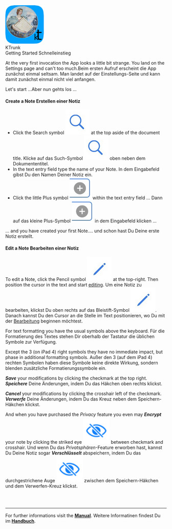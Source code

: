 <div class="hGrid">
  <div class="grid-1">
    <img src="logo120.png">
  </div>
  <div class="grid-2">
    <div class="gridTitle">KTrunk</div>
    <div class="gridDescription">
      <span class="en">Getting Started</span>
      <span class="de">Schnelleinstieg</span>
    </div>
  </div>
<div class="gridBreak"></div>
</div>


<p><span class="en">At the very first invocation the App looks a little bit strange. You land on the Settings page and can't too much.</span><span class="de">Beim ersten Aufruf erscheint die App zunächst einmal seltsam. Man landet auf der Einstellungs-Seite und kann damit zunächst einmal nicht viel anfangen.</span></p>
<p><span class="en">Let's start ...</span><span class="de">Aber nun gehts los ...</span></p>
<h4>
  <span class="en">Create a Note</span>
  <span class="de">Erstellen einer Notiz</span>
</h4>
<ul>
  <li>
    <span class="en">Click the Search symbol <img src="Manual/buttons/search.jpg" class="inLineImg"> at the top aside of the document title.</span>
    <span class="de">Klicke auf das Such-Symbol <img src="Manual/buttons/search.jpg" class="inLineImg">  oben neben dem Dokumententitel.</span>
  </li>
  <li>
    <span class="en">In the text entry field type the name of your Note.</span>
    <span class="de">In dem Eingabefeld gibst Du den Namen Deiner Notiz ein.</span>
  </li>
  <li>
    <span class="en">Click the little Plus symbol <img src="Manual/buttons/createNew.jpg" class="inLineImg"> within the text entry field ...</span>
    <span class="de">Dann auf das kleine Plus-Symbol <img src="Manual/buttons/createNew.jpg" class="inLineImg"> in dem Eingabefeld klicken ...</span>
  </li>
</ul>
<p><span class="en">... and you have created your first Note.</span><span class="de">... und schon hast Du Deine erste Notiz erstellt.</span></p>
<h4>
  <span class="en">Edit a Note</span>
  <span class="de">Bearbeiten einer Notiz</span>
</h4>
<p>
  <span class="en">To edit a Note, click the Pencil symbol <img src="Manual/buttons/edit.jpg" class="inLineImg"> at the top-right. Then position the cursor in the text and start <a href="Manual/EditMode.html">editing</a>.</span>
  <span class="de">Um eine Notiz zu bearbeiten, klickst Du oben rechts auf das Bleistift-Symbol <img src="Manual/buttons/edit.jpg" class="inLineImg">. Danach kannst Du den Cursor an die Stelle im Text positionieren, wo Du mit der <a href="Manual/EditMode.html">Bearbeitung</a> beginnen möchtest.</span>
</p>
<p>
  <span class="en">For text formatting you have the usual symbols above the keyboard.</span>
  <span class="de">Für die Formatierung des Textes stehen Dir oberhalb der Tastatur die üblichen Symbole zur Verfügung.</span>
</p>
<p>
  <span class="en">Except the 3 (on iPad 4) right symbols they have no immediate impact, but phase in additional formatting symbols.</span>
  <span class="de">Außer den 3 (auf dem iPad 4) rechten Symbolen haben diese Symbole keine direkte Wirkung, sondern blenden zusätzliche Formatierungssymbole ein.</span>
</p>
<p>
  <span class="en"><b><i>Save</i></b> your modifications by clicking the checkmark at the top right.</span>
  <span class="de"><b><i>Speichere</i></b> Deine Änderungen, indem Du das Häkchen oben rechts klickst.</span>
</p>
<p>
  <span class="en"><b><i>Cancel</i></b> your modifications by clicking the crosshair left of the checkmark.</span>
  <span class="de"><b><i>Verwerfe</i></b> Deine Änderungen, indem Du das Kreuz neben dem Speichern-Häkchen klickst.</span>
</p>
<p>
  <span class="en">And when you have purchased the <i>Privacy</i> feature you even may <b><i>Encrypt</i></b> your note by clicking the striked eye <img src="Manual/buttons/eyeEncrypt.jpg" class="inLineImg"> between checkmark and crosshair.</span>
  <span class="de">Und wenn Du das <i>Privatsphären</i>-Feature erworben hast, kannst Du Deine Notiz sogar <b><i>Verschlüsselt</i></b> abspeichern, indem Du das durchgestrichene Auge <img src="Manual/buttons/eyeEncrypt.jpg" class="inLineImg"> zwischen dem Speichern-Häkchen und dem Verwerfen-Kreuz klickst.</span>
</p>
<h3>&nbsp;</h3>
<hr>
<p>
  <span class="en" align="center">For further informations visit the <b><a href="Manual.html">Manual</a></b>.</span>
  <span class="de" align="center">Weitere Informatinen findest Du im <b><a href="Manual.html">Handbuch</a></b>.</span>
<p>
<h3>&nbsp;</h3>
